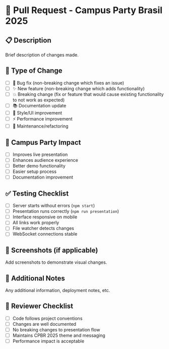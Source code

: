 # 🚀 Pull Request - Campus Party Brasil 2025

## 📋 Description
Brief description of changes made.

## 🎯 Type of Change
- [ ] 🐛 Bug fix (non-breaking change which fixes an issue)
- [ ] ✨ New feature (non-breaking change which adds functionality)
- [ ] 💥 Breaking change (fix or feature that would cause existing functionality to not work as expected)
- [ ] 📚 Documentation update
- [ ] 🎨 Style/UI improvement
- [ ] ⚡ Performance improvement
- [ ] 🔧 Maintenance/refactoring

## 🎪 Campus Party Impact
- [ ] Improves live presentation
- [ ] Enhances audience experience
- [ ] Better demo functionality
- [ ] Easier setup process
- [ ] Documentation improvement

## ✅ Testing Checklist
- [ ] Server starts without errors (`npm start`)
- [ ] Presentation runs correctly (`npm run presentation`)
- [ ] Interface responsive on mobile
- [ ] All links work properly
- [ ] File watcher detects changes
- [ ] WebSocket connections stable

## 📸 Screenshots (if applicable)
Add screenshots to demonstrate visual changes.

## 📝 Additional Notes
Any additional information, deployment notes, etc.

## 🎯 Reviewer Checklist
- [ ] Code follows project conventions
- [ ] Changes are well documented
- [ ] No breaking changes to presentation flow
- [ ] Maintains CPBR 2025 theme and messaging
- [ ] Performance impact is acceptable